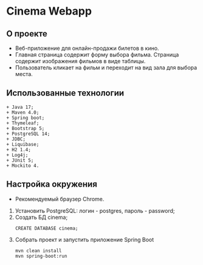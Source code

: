 # Cinema Webapp

## О проекте
+ Веб-приложение для онлайн-продажи билетов в кино.
+ Главная страница содержит форму выбора фильма. Страница содержит изображения фильмов в виде таблицы.
+ Пользователь кликает на фильм и переходит на вид зала для выбора места.

## Использованные технологии
```text
+ Java 17;
+ Maven 4.0;
+ Spring boot;
+ Thymeleaf;
+ Bootstrap 5;
+ PostgreSQL 14;
+ JDBC;
+ Liquibase;
+ H2 1.4;
+ Log4j;
+ JUnit 5;
+ Mockito 4. 
```

## Настройка окружения

+ Рекомендуемый браузер Chrome.

1. Установить PostgreSQL: логин - postgres, пароль - password;
2. Создать БД cinema;
    ```postgres-sql
    CREATE DATABASE cinema;
    ```
3. Собрать проект и запустить приложение Spring Boot
    ```shell
    mvn clean install
    mvn spring-boot:run
   ```